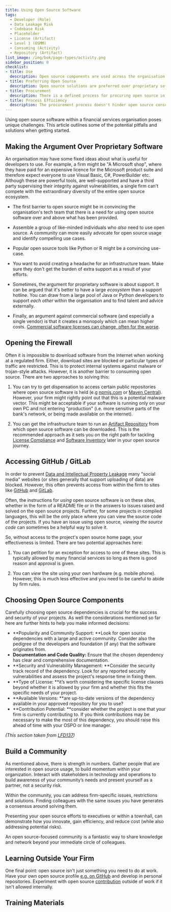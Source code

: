 ```yaml
---
title: Using Open Source Software
tags: 
  - Developer (Role)
  - Data Leakage Risk
  - Codebase Risk
  - Placeholder
  - License (Artifact)
  - Level 1 (OSMM)
  - Consuming (Activity)
  - Repository (Artifact)
list_image: /img/bok/page-types/activity.png
sidebar_position: 0
checklist:
- title: Use
  description: Open source components are used across the organisation.
- title: Preferring Open Source
  description: Open source solutions are preferred over proprietary software.
- title: Procurement
  description: There is a defined process for procuring open source in the organisation.
- title: Process Efficiency
  description: The procurement process doesn't hinder open source consumption. 
---
```


Using open source software within a financial services organisation poses unique challenges.  This article outlines some of the potential pitfalls and solutions when getting started.

## Making the Argument Over Proprietary Software

An organisation may have some fixed ideas about what is useful for developers to use.  For example, a firm might be "A Microsoft shop", where they have paid for an expensive licence for the Microsoft product suite and therefore expect everyone to use Visual Basic, C#, PowerBuilder etc.  Although these are powerful tools, are well-supported and have a third party supervising their integrity against vulnerabilities, a single firm can't compete with the extraordinary diversity of the entire open source ecosystem.

 - The first barrier to open source might be in convincing the organisation's tech team that there is a need for using open source software over and above what has been provided.

 - Assemble a group of like-minded individuals who _also_ need to use open source.  A community can more easily advocate for open
source usage and identify compelling use cases.
 
 - Popular open source tools like Python or R might be a convincing use-case.

 - You want to avoid creating a headache for an infrastructure team.  Make sure they don't get the burden of extra support as a result of your efforts.
 
 - Sometimes, the argument for proprietary software is about support.  It can be argued that it's better to have a large _ecosystem_ than a support hotline.  You can draw from a large pool of Java or Python developers to support _each other_ within the organisation and to find talent and advice externally.
 
 - Finally, an argument against commercial software (and especially a single vendor) is that it creates a monopoly which can mean higher costs.  [Commercial software licenses can change, often for the worse](https://www.supportrevolution.com/oracle-support-price-rises/).
 
## Opening the Firewall

Often it is impossible to download software from the Internet when working at a regulated firm.  Either, download sites are blocked or particular types of traffic are restricted.  This is to protect internal systems against malware or trojan-style attacks.  However, it is another barrier to consuming open source.  There are two approaches to solving this:

1. You can try to get dispensation to access certain public repositories where open source software is held (e.g [npmjs.com](https://www.npmjs.com/) or [Maven Central](https://central.sonatype.com/)).   However, your firm might rightly point out that this is a potential malware vector.   This might be acceptable if your software is running only on your own PC and not entering "production" (i.e. more sensitive parts of the bank's network, or being made available on the internet).

2. You can get the infrastructure team to run an [Artifact Repository](../../Artifacts/Repositories#artifact-repository) from which open source software can be downloaded.  This is the recommended approach as it sets you on the right path for tackling [License Compliance](../Level-2/License-Management) and [Software Inventory](../Level-2/Software-Inventory) later in your open source journey.

## Accessing GitHub / GitLab

In order to prevent [Data and Intellectual Property Leakage](../../Risks/Data-Leakage-Risk) many "social media" websites (or sites generally that support uploading of data) are blocked.  However, this often prevents access from within the firm to sites like [GitHub](https://github.com) and [GitLab](https://gitlab.com).

Often, the instructions for _using_ open source software is on these sites, whether in the form of a README file or in the answers to issues raised and solved on the open source projects.   Further, for some projects in compiled languages, this will be the only place where you can view the source code of the projects.  If you have an issue using open source, _viewing the source code_ can sometimes be a helpful way to solve it. 

So, without access to the project's open source home page, your effectiveness is limited.  There are two potential approaches here:

1.  You can petition for an exception for access to one of these sites.  This is typically allowed by many financial services so long as there is good reason and approval is given.

2.  You can _view_ the site using your own hardware (e.g. mobile phone).  However, this is much less effective and you need to be careful to abide by firm rules.  

## Choosing Open Source Components

Carefully choosing open source dependencies is crucial for the success and security of your projects. As well the considerations mentioned so far here are further hints to help you make informed decisions:

* **Popularity and Community Support: **Look for open source dependencies with a large and active community.  Consider also the pedigree of the developers and foundation (if any) that the software originates from.
* **Documentation and Code Quality:** Ensure that the chosen dependency has clear and comprehensive documentation. 
* **Security and Vulnerability Management: **Consider the security track record of the dependency. Look for any reported security vulnerabilities and assess the project's response time in fixing them. 
* **Type of License: **it’s worth considering the specific license clauses beyond whether it is allowed by your firm and whether this fits the specific needs of your project.  
* **Available Versions: **are up-to-date versions of the dependency available in your approved repository for you to use?  
* **Contribution Potential: **consider whether the project is one that your firm is currently contributing to.  If you think contributions may be necessary to make the most of this dependency, you should raise this ahead of time with your OSPO or line manager.

_(This section taken from [LFD137](../../Training/LFD137-Contribution-In-Finance))_

## Build a Community

As mentioned above, there is strength in numbers. Gather people that are interested in open source usage, to build momentum within your organization. Interact with stakeholders in technology and operations to build awareness of your community’s needs and present yourself as a partner, not a security risk. 

Within the community, you can address firm-specific issues, restrictions and solutions.  Finding colleagues with the same issues you have generates a consensus around solving them.  

Presenting your open source efforts to executives or within a townhall, can demonstrate how you innovate, gain efficiency, and reduce cost (while also addressing potential risks).

An open source-focused community is a fantastic way to share knowledge and network beyond your immediate circle of colleagues.

## Learning Outside Your Firm

One final point: open source isn't just something you need to do at work.  Have your own open source profile [e.g. on GitHub](https://github.com/robmoffat) and develop in personal repositories.  Experiment with open source [contribution](../Level-3/Contribution-Training) outside of work if it isn't allowed internally.

## Training Materials

<BokTagList tag="Consuming (Activity)" filter="Training" />
